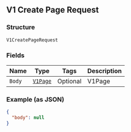 ## V1 Create Page Request

### Structure

`V1CreatePageRequest`

### Fields

| Name | Type | Tags | Description |
|  --- | --- | --- | --- |
| `Body` | [`V1Page`](/doc/models/v1-page.md) | Optional | V1Page |

### Example (as JSON)

```json
{
  "body": null
}
```

